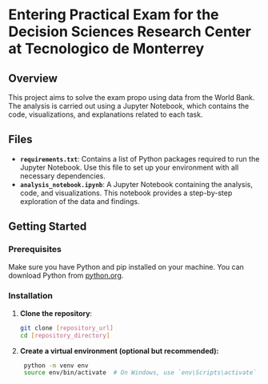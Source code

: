 # Entering Practical Exam for the Decision Sciences Research Center at Tecnologico de Monterrey
 
## Overview

This project aims to solve the exam propo using data from the World Bank. The analysis is carried out using a Jupyter Notebook, which contains the code, visualizations, and explanations related to each task.

## Files

- **`requirements.txt`**: Contains a list of Python packages required to run the Jupyter Notebook. Use this file to set up your environment with all necessary dependencies.
- **`analysis_notebook.ipynb`**: A Jupyter Notebook containing the analysis, code, and visualizations. This notebook provides a step-by-step exploration of the data and findings.

## Getting Started

### Prerequisites

Make sure you have Python and pip installed on your machine. You can download Python from [python.org](https://www.python.org/downloads/).

### Installation

1. **Clone the repository**:

   ```bash
   git clone [repository_url]
   cd [repository_directory]

2. **Create a virtual environment (optional but recommended):**

   ```bash
    python -m venv env
    source env/bin/activate  # On Windows, use `env\Scripts\activate`
